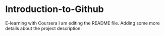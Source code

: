 # Introduction-to-Github
E-learning with Coursera
I am editing the README file. Adding some more details about the project description.
